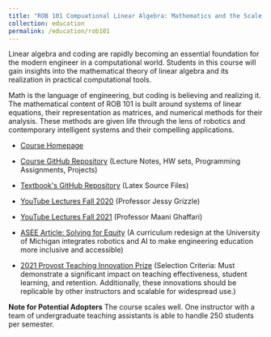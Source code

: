 ```yaml
---
title: "ROB 101 Compuational Linear Algebra: Mathematics and the Scale of Life"
collection: education
permalink: /education/rob101
---
```


 Linear algebra and coding are rapidly becoming an essential foundation for the modern engineer in a computational world. Students in this course will gain insights into the mathematical theory of linear algebra and its realization in practical computational tools.

Math is the language of engineering, but coding is believing and realizing it. The mathematical content of ROB 101 is built around systems of linear equations, their representation as matrices, and numerical methods for their analysis. These methods are given life through the lens of robotics and contemporary intelligent systems and their compelling applications.

 * [Course Homepage](https://robotics.umich.edu/academic-program/course-offerings/rob101/) 

 * [Course GitHub Repository]( https://github.com/michiganrobotics/rob101) (Lecture Notes, HW sets, Programming Assignments, Projects)


 * [Textbook's GitHub Repository](https://github.com/michiganrobotics/ROB-101-Textbook-Computational-Linear-Algebra) (Latex Source Files)

  * [YouTube Lectures Fall 2020](https://www.youtube.com/playlist?list=PLdPQZLMHRjDK8ZbLIcq1Q2PQobIi68dpv) (Professor Jessy Grizzle)

* [YouTube Lectures Fall 2021](https://github.com/michiganrobotics/rob101/tree/main/Fall%202021) (Professor Maani Ghaffari)

* [ASEE Article: Solving for Equity](/files/SolvingForEquity_PrismWinter2021.pdf) (A curriculum redesign at the University of Michigan integrates robotics and AI to make engineering education more inclusive and accessible)

* [2021 Provost Teaching Innovation Prize](https://crlt.umich.edu/breaking-ap-calculus-hold-stem) (Selection Criteria:  Must demonstrate a significant impact on teaching effectiveness, student learning, and retention. Additionally, these innovations should be replicable by other instructors and scalable for widespread use.)



**Note for Potential Adopters** The course scales well. One instructor with a team of undergraduate teaching assistants is able to handle 250 students per semester. 